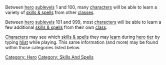 Between [hero](:Category:_Hero "wikilink")
[sublevels](Sublevel "wikilink") 1 and 100, many
[characters](:Category:_Characters "wikilink") will be able to learn a
variety of [skills & spells](:Category:_Skills_And_Spells "wikilink")
from other [classes](:Category:_Classes "wikilink").

Between [hero](:Category:_Hero "wikilink")
[sublevels](Sublevel "wikilink") 101 and 999, most
[characters](:Category:_Characters "wikilink") will be able to learn a
few additional [skills &
spells](:Category:_Skills_And_Spells "wikilink") from their own
[class](:Category:_Classes "wikilink").

[Characters](:Category:_Characters "wikilink") may see which [skills &
spells](:Category:_Skills_And_Spells "wikilink") they may
[learn](Practice "wikilink") during [hero](:Category:_Hero "wikilink")
[tier](:Category:_Tiers "wikilink") by typing [hlist](Hlist "wikilink")
while playing. This same information (and more) may be found within
those categories listed below.

[Category: Hero](Category:_Hero "wikilink") [Category: Skills And
Spells](Category:_Skills_And_Spells "wikilink")
